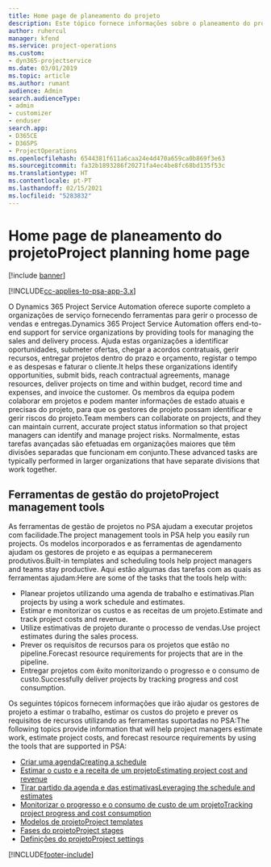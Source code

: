 ```yaml
---
title: Home page de planeamento do projeto
description: Este tópico fornece informações sobre o planeamento do projeto.
author: ruhercul
manager: kfend
ms.service: project-operations
ms.custom:
- dyn365-projectservice
ms.date: 03/01/2019
ms.topic: article
ms.author: rumant
audience: Admin
search.audienceType:
- admin
- customizer
- enduser
search.app:
- D365CE
- D365PS
- ProjectOperations
ms.openlocfilehash: 6544381f611a6caa24e4d470a659ca0b869f3e63
ms.sourcegitcommit: fa32b1893286f20271fa4ec4be8fc68bd135f53c
ms.translationtype: HT
ms.contentlocale: pt-PT
ms.lasthandoff: 02/15/2021
ms.locfileid: "5283832"
---
```

# <a name="project-planning-home-page"></a><span data-ttu-id="d850e-103">Home page de planeamento do projeto</span><span class="sxs-lookup"><span data-stu-id="d850e-103">Project planning home page</span></span>

[!include [banner](../includes/psa-now-project-operations.md)]

[!INCLUDE[cc-applies-to-psa-app-3.x](../includes/cc-applies-to-psa-app-3x.md)]

<span data-ttu-id="d850e-104">O Dynamics 365 Project Service Automation oferece suporte completo a organizações de serviço fornecendo ferramentas para gerir o processo de vendas e entregas.</span><span class="sxs-lookup"><span data-stu-id="d850e-104">Dynamics 365 Project Service Automation offers end-to-end support for service organizations by providing tools for managing the sales and delivery process.</span></span> <span data-ttu-id="d850e-105">Ajuda estas organizações a identificar oportunidades, submeter ofertas, chegar a acordos contratuais, gerir recursos, entregar projetos dentro do prazo e orçamento, registar o tempo e as despesas e faturar o cliente.</span><span class="sxs-lookup"><span data-stu-id="d850e-105">It helps these organizations identify opportunities, submit bids, reach contractual agreements, manage resources, deliver projects on time and within budget, record time and expenses, and invoice the customer.</span></span> <span data-ttu-id="d850e-106">Os membros da equipa podem colaborar em projetos e podem manter informações de estado atuais e precisas do projeto, para que os gestores de projeto possam identificar e gerir riscos do projeto.</span><span class="sxs-lookup"><span data-stu-id="d850e-106">Team members can collaborate on projects, and they can maintain current, accurate project status information so that project managers can identify and manage project risks.</span></span> <span data-ttu-id="d850e-107">Normalmente, estas tarefas avançadas são efetuadas em organizações maiores que têm divisões separadas que funcionam em conjunto.</span><span class="sxs-lookup"><span data-stu-id="d850e-107">These advanced tasks are typically performed in larger organizations that have separate divisions that work together.</span></span>

## <a name="project-management-tools"></a><span data-ttu-id="d850e-108">Ferramentas de gestão do projeto</span><span class="sxs-lookup"><span data-stu-id="d850e-108">Project management tools</span></span>

<span data-ttu-id="d850e-109">As ferramentas de gestão de projetos no PSA ajudam a executar projetos com facilidade.</span><span class="sxs-lookup"><span data-stu-id="d850e-109">The project management tools in PSA help you easily run projects.</span></span> <span data-ttu-id="d850e-110">Os modelos incorporados e as ferramentas de agendamento ajudam os gestores de projeto e as equipas a permanecerem produtivos.</span><span class="sxs-lookup"><span data-stu-id="d850e-110">Built-in templates and scheduling tools help project managers and teams stay productive.</span></span> <span data-ttu-id="d850e-111">Aqui estão algumas das tarefas com as quais as ferramentas ajudam:</span><span class="sxs-lookup"><span data-stu-id="d850e-111">Here are some of the tasks that the tools help with:</span></span>

- <span data-ttu-id="d850e-112">Planear projetos utilizando uma agenda de trabalho e estimativas.</span><span class="sxs-lookup"><span data-stu-id="d850e-112">Plan projects by using a work schedule and estimates.</span></span>
- <span data-ttu-id="d850e-113">Estimar e monitorizar os custos e as receitas de um projeto.</span><span class="sxs-lookup"><span data-stu-id="d850e-113">Estimate and track project costs and revenue.</span></span>
- <span data-ttu-id="d850e-114">Utilize estimativas de projeto durante o processo de vendas.</span><span class="sxs-lookup"><span data-stu-id="d850e-114">Use project estimates during the sales process.</span></span>
- <span data-ttu-id="d850e-115">Prever os requisitos de recursos para os projetos que estão no pipeline.</span><span class="sxs-lookup"><span data-stu-id="d850e-115">Forecast resource requirements for projects that are in the pipeline.</span></span>
- <span data-ttu-id="d850e-116">Entregar projetos com êxito monitorizando o progresso e o consumo de custo.</span><span class="sxs-lookup"><span data-stu-id="d850e-116">Successfully deliver projects by tracking progress and cost consumption.</span></span>

<span data-ttu-id="d850e-117">Os seguintes tópicos fornecem informações que irão ajudar os gestores de projeto a estimar o trabalho, estimar os custos do projeto e prever os requisitos de recursos utilizando as ferramentas suportadas no PSA:</span><span class="sxs-lookup"><span data-stu-id="d850e-117">The following topics provide information that will help project managers estimate work, estimate project costs, and forecast resource requirements by using the tools that are supported in PSA:</span></span>

- [<span data-ttu-id="d850e-118">Criar uma agenda</span><span class="sxs-lookup"><span data-stu-id="d850e-118">Creating a schedule</span></span>](project-creating.md)
- [<span data-ttu-id="d850e-119">Estimar o custo e a receita de um projeto</span><span class="sxs-lookup"><span data-stu-id="d850e-119">Estimating project cost and revenue</span></span>](project-estimating.md)
- [<span data-ttu-id="d850e-120">Tirar partido da agenda e das estimativas</span><span class="sxs-lookup"><span data-stu-id="d850e-120">Leveraging the schedule and estimates</span></span>](project-leveraging.md)
- [<span data-ttu-id="d850e-121">Monitorizar o progresso e o consumo de custo de um projeto</span><span class="sxs-lookup"><span data-stu-id="d850e-121">Tracking project progress and cost consumption</span></span>](project-tracking.md)
- [<span data-ttu-id="d850e-122">Modelos de projeto</span><span class="sxs-lookup"><span data-stu-id="d850e-122">Project templates</span></span>](project-templates.md)
- [<span data-ttu-id="d850e-123">Fases do projeto</span><span class="sxs-lookup"><span data-stu-id="d850e-123">Project stages</span></span>](project-stages.md)
- [<span data-ttu-id="d850e-124">Definições do projeto</span><span class="sxs-lookup"><span data-stu-id="d850e-124">Project settings</span></span>](project-settings.md)


[!INCLUDE[footer-include](../includes/footer-banner.md)]